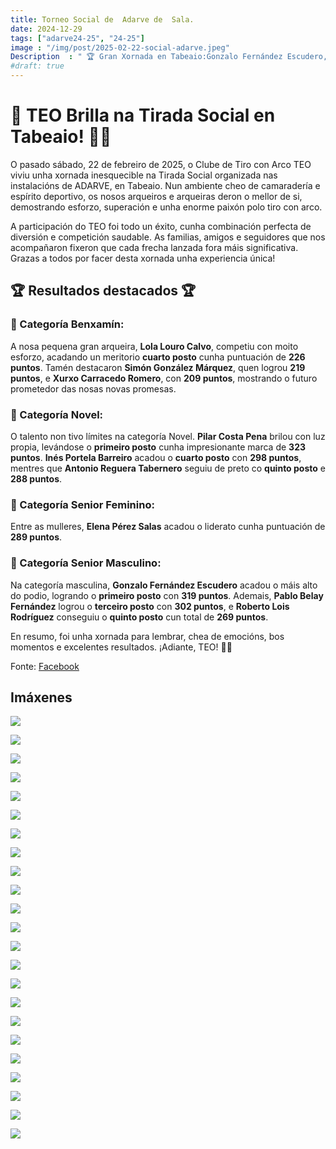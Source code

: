 ```yaml
---
title: Torneo Social de  Adarve de  Sala.
date: 2024-12-29
tags: ["adarve24-25", "24-25"]
image : "/img/post/2025-02-22-social-adarve.jpeg"
Description  : " 🏆 Gran Xornada en Tabeaio:Gonzalo Fernández Escudero,  Pilar Costa Pena e Elena Pérez Salas Brillan no Podio! 🏹💙 "
#draft: true 
---
```

# 🎯 TEO Brilla na Tirada Social en Tabeaio! 🏹💙

O pasado sábado, 22 de febreiro de 2025, o Clube de Tiro con Arco TEO viviu unha xornada inesquecible na Tirada Social organizada nas instalacións de ADARVE, en Tabeaio. Nun ambiente cheo de camaradería e espírito deportivo, os nosos arqueiros e arqueiras deron o mellor de si, demostrando esforzo, superación e unha enorme paixón polo tiro con arco.

A participación do TEO foi todo un éxito, cunha combinación perfecta de diversión e competición saudable. As familias, amigos e seguidores que nos acompañaron fixeron que cada frecha lanzada fora máis significativa. Grazas a todos por facer desta xornada unha experiencia única! 

## 🏆 Resultados destacados 🏆

### 🏅 Categoría Benxamín:  
A nosa pequena gran arqueira, **Lola Louro Calvo**, competiu con moito esforzo, acadando un meritorio **cuarto posto** cunha puntuación de **226 puntos**. Tamén destacaron **Simón González Márquez**, quen logrou **219 puntos**, e **Xurxo Carracedo Romero**, con **209 puntos**, mostrando o futuro prometedor das nosas novas promesas.

### 🏹 Categoría Novel:  
O talento non tivo límites na categoría Novel. **Pilar Costa Pena** brilou con luz propia, levándose o **primeiro posto** cunha impresionante marca de **323 puntos**. **Inés Portela Barreiro** acadou o **cuarto posto** con **298 puntos**, mentres que **Antonio Reguera Tabernero** seguiu de preto co **quinto posto** e **288 puntos**. 

### 👑 Categoría Senior Feminino:  
Entre as mulleres, **Elena Pérez Salas** acadou o liderato  cunha  puntuación de **289 puntos**. 
### 🏅 Categoría Senior Masculino:  
Na categoría masculina, **Gonzalo Fernández Escudero** acadou o máis alto do podio, logrando o **primeiro posto** con **319 puntos**. Ademais, **Pablo Belay Fernández** logrou o **terceiro posto** con **302 puntos**, e **Roberto Lois Rodríguez** conseguiu o **quinto posto** cun total de **269 puntos**.

En resumo, foi unha xornada para lembrar, chea de emocións, bos momentos e excelentes resultados.   ¡Adiante, TEO! 💙🏹




Fonte: [Facebook](https://www.facebook.com/photo/?fbid=8961632453959967&set=a.112309355559032)
## Imáxenes

![](../2025-02-22-adarve-social/01.jpeg)


![](../2025-02-22-adarve-social/02.jpeg)

![](../2025-02-22-adarve-social/03.jpeg)

![](../2025-02-22-adarve-social/04.jpeg)

![](../2025-02-22-adarve-social/05.jpeg)

![](../2025-02-22-adarve-social/06.jpeg)

![](../2025-02-22-adarve-social/06_.jpeg)

![](../2025-02-22-adarve-social/07.jpeg)

![](../2025-02-22-adarve-social/07_.jpeg)

![](../2025-02-22-adarve-social/08.jpeg)

![](../2025-02-22-adarve-social/09.jpeg)

![](../2025-02-22-adarve-social/10.jpeg)

![](../2025-02-22-adarve-social/11.jpeg)

![](../2025-02-22-adarve-social/11_.jpeg)

![](../2025-02-22-adarve-social/12.jpeg)

![](../2025-02-22-adarve-social/13.jpeg)

![](../2025-02-22-adarve-social/14.jpeg)

![](../2025-02-22-adarve-social/15.jpeg)

![](../2025-02-22-adarve-social/16.jpeg)


![](../2025-02-22-adarve-social/17.jpeg)

![](../2025-02-22-adarve-social/18.jpeg)

![](../2025-02-22-adarve-social/19.jpeg)

![](../2025-02-22-adarve-social/20.jpeg)
